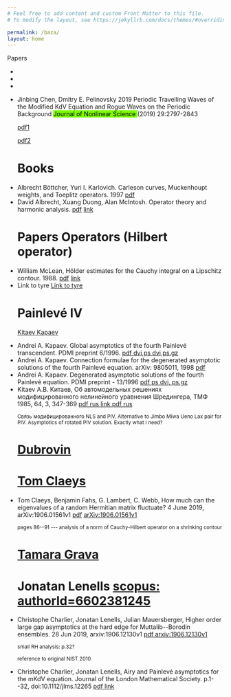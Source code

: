 ```yaml
---
# Feel free to add content and custom Front Matter to this file.
# To modify the layout, see https://jekyllrb.com/docs/themes/#overriding-theme-defaults

permalink: /baza/
layout: home
---
```


<dl>
 Papers
<ul>

<li> <!-- Kotlyarov --> </li>



<li> <!--McLaughlin --> </li>

<li> <!-- Rybkin --> </li>


</ul>

</dl>


<dl>

<ul>
<li> Jinbing Chen, Dmitry E. Pelinovsky 2019 
Periodic Travelling Waves of the Modified KdV Equation and Rogue Waves on the Periodic Background
<mark style="background-color: #7CFC00">Journal of Nonlinear Science </mark> (2019) 29:2797-2843

 <a href="/data/papers/Pelinovsky_RogueWaveGenusTwoMKdV_2019.pdf">pdf1 </a> 

<a href="https://dmpeli.math.mcmaster.ca/PaperBank/RogueWaveGenusTwoMKdV.pdf"> pdf2 </a>

</li>
</ul>
</dl>


<ul><h1>Books</h1>
<li>Albrecht Böttcher, Yuri I. Karlovich. Carleson curves, Muckenhoupt weights, and Toeplitz operators. 1997
<a href="/data/books/bottcher_karlovich_1997 Carleson Curves, Muckenhoupt Weights, and Toeplitz Operators.pdf">pdf</a>
</li>

<li>
David Albrecht, Xuang Duong, Alan McIntosh. Operator theory and harmonic analysis.
<a href="/data/books/CMAProcVol34P3-AlbrechtDuongM.pdf">pdf</a>
<a href="https://maths.anu.edu.au/files/CMAProcVol34P3-AlbrechtDuongM.pdf">link</a>
</li>
</ul>


<ul><h1>Papers Operators (Hilbert operator)</h1>

<li>
William McLean, Hölder estimates for the Cauchy integral on a Lipschitz contour. 1988.
<a href="/data/papers_operators/euclid.jiea.1214948419.pdf">pdf</a>
<a href="https://projecteuclid.org/download/pdf_1/euclid.jiea/1214948419.pdf">link</a>
</li>



<li>Link to tyre

<a href="https://www.google.com/search?q=how+to+estimate+the+norm+of+cauchy+operator+on+a+complex+contour&oq=how+to+estimate+the+norm+of+cauchy+operator+on+a+complex+contour&aqs=chrome..69i57.170132j0j9&client=ms-android-xiaomi&sourceid=chrome-mobile&ie=UTF-8">
Link to tyre</a>
</li>

</ul>




<ul><h1>Painlevé IV</h1>

<a href="http://www.mathnet.ru/php/person.phtml?option_lang=rus&personid=20186"> Kitaev </a>
<a href="http://www.mathnet.ru/php/person.phtml?option_lang=rus&personid=19336"> Kapaev </a>


<li> Andrei A. Kapaev. Global asymptotics of the fourth Painlevé transcendent. PDMI preprint 6/1996.
<a href="/data/PIV/06-96.pdf"> pdf </a>
<a href="/data/PIV/06-96.ps"> dvi,ps </a>
<a href="/data/PIV/Kapaev - global asymptotics painleve four (1996).ps.gz"> dvi,ps.gz </a>
</li>

<li> Andrei A. Kapaev. Connection formulae for the degenerated asymptotic solutions of the fourth Painlevé equation. arXiv: 9805011, 1998
<a href="/data/PIV/Kapaev - connection formulae for the degenerated asymptotic solutions of the fourth painleve equations (1998).pdf"> pdf </a>
</li>

<li>
Andrei A. Kapaev. Degenerated asymptotic solutions of the fourth Painlevé equation. PDMI preprint - 13/1996
<a href="/data/PIV/saveacopy.48JMCY.pdf"> pdf </a>
<a href="/data/PIV/saveacopy.48JMCY.ps"> ps </a>
<a href="/data/PIV/Kapaev - Degenerated asymptotic solutions of the fourth painleve equation (1996).ps.gz"> dvi, ps.gz </a>
</li>

<li>Kitaev
А.В. Китаев, Об автомодельных решениях модифицированного нелинейного уравнения Шредингера, ТМФ 1985, 64, 3, 347-369
<a href="/data/PIV/tmf5032.pdf"> pdf rus </a>
<a href="http://www.mathnet.ru/links/4a653ad9c5fa88be4c7f3fea3c1facde/tmf5032.pdf"> link pdf rus </a>
</li>

<small>Связь модифицированного NLS and PIV. Alternative to Jimbo Miwa Ueno Lax pair for PIV. Asymptotics of rotated PIV solution. Exactly what I need?
</small>
</ul>


<ul>
<h1><a href="https://people.sissa.it/~dubrovin/">Dubrovin</a></h1>
</ul>

<ul>
<h1><a href="https://perso.uclouvain.be/tom.claeys/">Tom Claeys</a></h1>

<li>
Tom Claeys, Benjamin Fahs, G. Lambert, C. Webb, How much can the eigenvalues of a random Hermitian matrix fluctuate? 4 June 2019, arXiv:1906.01561v1
<a href="/data/Claeys/1906.01561.pdf">pdf</a>
<a href="https://arxiv.org/pdf/1906.01561.pdf">arXiv:1906.01561v1</a>

<p><small>pages 86--91 --- analysis of a norm of Cauchy-Hilbert operator on a shrinking contour</small></p>
</li>

</ul>



<ul>
<h1><a href="https://people.sissa.it/~grava/">
Tamara Grava</a>
</h1>
</ul>




<ul>
<h1>
<a>Jonatan Lenells</a>
<a href="https://www.scopus.com/authid/detail.uri?authorId=6602381245">scopus: authorId=6602381245</a>
</h1>
<li>
Christophe Charlier, Jonatan Lenells, Julian Mauersberger, 
Higher order large gap asymptotics at the hard edge for Muttalib--Borodin ensembles. 28 Jun 2019, arxiv:1906.12130v1 
<a href="/data/lenells/1906.01561.pdf"> pdf </a>
<a href="https://arxiv.org/pdf/1906.12130.pdf"> arxiv:1906.12130v1 </a>
<p><small>small RH analysis: p.32?</small></p>
<p><small>reference to original NIST 2010</small></p>
</li>

<li>
Christophe Charlier, Jonatan Lenells, Airy and Painlevé asymptotics for the mKdV equation. Journal of the London Mathematical Society. p.1--32, doi:10.1112/jlms.12265
<a href="/data/Lenells/charlier2019.pdf"> pdf </a>
<a href="sci-hub.se/10.1112/jlms.12265"> link </a>
</li>

</ul>




<!--
<ul>
<li>formula $$x+x$$ vot kak </li>
</ul>
-->
